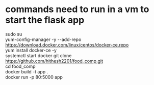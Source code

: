 # commands need to run in a vm to start the flask app
sudo su \
yum-config-manager -y --add-repo https://download.docker.com/linux/centos/docker-ce.repo \
yum install docker-ce -y \
systemctl start docker
git clone https://github.com/hithesh2201/food_comp.git \
cd food_comp \
docker build -t app . \
docker run -p 80:5000 app 